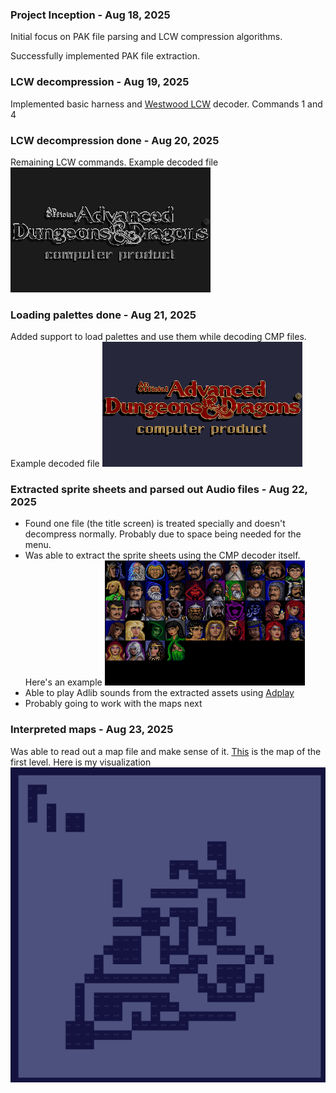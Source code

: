 ### Project Inception - Aug 18, 2025
Initial focus on PAK file parsing and LCW compression algorithms.

Successfully implemented PAK file extraction.

### LCW decompression - Aug 19, 2025
Implemented basic harness and [Westwood LCW](https://moddingwiki.shikadi.net/wiki/Westwood_LCW) decoder. Commands 1 and 4

### LCW decompression done  - Aug 20, 2025
Remaining LCW commands. Example decoded file ![Dungeons&Dragons](images/DAND.CMP.png)

### Loading palettes done  - Aug 21, 2025
Added support to load palettes and use them while decoding CMP files. Example decoded file ![Dungeons&Dragons](images/dand-palette.png)

### Extracted sprite sheets and parsed out Audio files  - Aug 22, 2025
- Found one file (the title screen) is treated specially and doesn't decompress normally. Probably due to space being needed for the menu.
- Was able to extract the sprite sheets using the CMP decoder itself. Here's an example ![Chargen](images/CHARGENA.CPS.png)
- Able to play Adlib sounds from the extracted assets using [Adplay](https://github.com/adplug/adplay-unix)
- Probably going to work with the maps next

### Interpreted maps  - Aug 23, 2025
Was able to read out a map file and make sense of it. [This](https://www.oldgames.sk/dungeon-mapper/map.php?map=20) is the map of the first level. Here is my visualization ![Level One](images/level1map.png)

